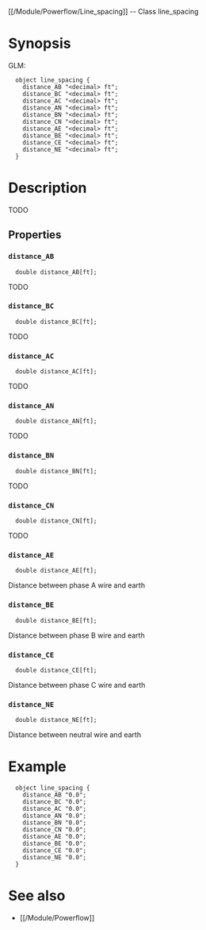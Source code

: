 [[/Module/Powerflow/Line_spacing]] -- Class line_spacing

# Synopsis

GLM:

~~~
  object line_spacing {
    distance_AB "<decimal> ft";
    distance_BC "<decimal> ft";
    distance_AC "<decimal> ft";
    distance_AN "<decimal> ft";
    distance_BN "<decimal> ft";
    distance_CN "<decimal> ft";
    distance_AE "<decimal> ft";
    distance_BE "<decimal> ft";
    distance_CE "<decimal> ft";
    distance_NE "<decimal> ft";
  }
~~~

# Description

TODO

## Properties

### `distance_AB`
~~~
  double distance_AB[ft];
~~~

TODO

### `distance_BC`
~~~
  double distance_BC[ft];
~~~

TODO

### `distance_AC`
~~~
  double distance_AC[ft];
~~~

TODO

### `distance_AN`
~~~
  double distance_AN[ft];
~~~

TODO

### `distance_BN`
~~~
  double distance_BN[ft];
~~~

TODO

### `distance_CN`
~~~
  double distance_CN[ft];
~~~

TODO

### `distance_AE`
~~~
  double distance_AE[ft];
~~~

Distance between phase A wire and earth

### `distance_BE`
~~~
  double distance_BE[ft];
~~~

Distance between phase B wire and earth

### `distance_CE`
~~~
  double distance_CE[ft];
~~~

Distance between phase C wire and earth

### `distance_NE`
~~~
  double distance_NE[ft];
~~~

Distance between neutral wire and earth

# Example

~~~
  object line_spacing {
    distance_AB "0.0";
    distance_BC "0.0";
    distance_AC "0.0";
    distance_AN "0.0";
    distance_BN "0.0";
    distance_CN "0.0";
    distance_AE "0.0";
    distance_BE "0.0";
    distance_CE "0.0";
    distance_NE "0.0";
  }
~~~

# See also
* [[/Module/Powerflow]]


